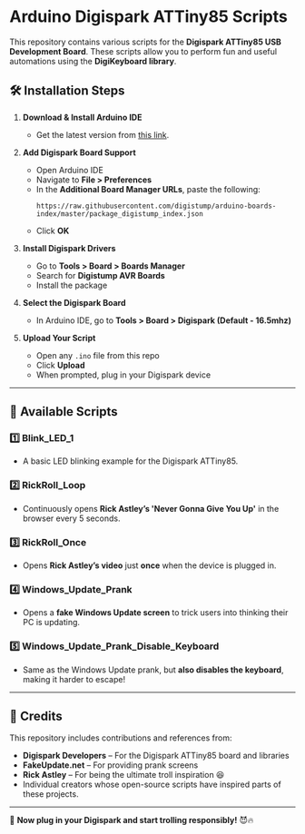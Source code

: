 # Arduino Digispark ATTiny85 Scripts

This repository contains various scripts for the **Digispark ATTiny85 USB Development Board**. These scripts allow you to perform fun and useful automations using the **DigiKeyboard library**.

## 🛠 Installation Steps

1. **Download & Install Arduino IDE**  
   - Get the latest version from [this link](https://support.arduino.cc/hc/en-us/articles/360019833020-Download-and-install-Arduino-IDE).

2. **Add Digispark Board Support**
   - Open Arduino IDE
   - Navigate to **File > Preferences**
   - In the **Additional Board Manager URLs**, paste the following:
     ```
     https://raw.githubusercontent.com/digistump/arduino-boards-index/master/package_digistump_index.json
     ```
   - Click **OK**

3. **Install Digispark Drivers**
   - Go to **Tools > Board > Boards Manager**
   - Search for **Digistump AVR Boards**
   - Install the package

4. **Select the Digispark Board**
   - In Arduino IDE, go to **Tools > Board > Digispark (Default - 16.5mhz)**

5. **Upload Your Script**
   - Open any `.ino` file from this repo
   - Click **Upload**
   - When prompted, plug in your Digispark device

---

## 📜 Available Scripts

### 1️⃣ Blink_LED_1
- A basic LED blinking example for the Digispark ATTiny85.

### 2️⃣ RickRoll_Loop
- Continuously opens **Rick Astley’s 'Never Gonna Give You Up'** in the browser every 5 seconds.

### 3️⃣ RickRoll_Once
- Opens **Rick Astley’s video** just **once** when the device is plugged in.

### 4️⃣ Windows_Update_Prank
- Opens a **fake Windows Update screen** to trick users into thinking their PC is updating.

### 5️⃣ Windows_Update_Prank_Disable_Keyboard
- Same as the Windows Update prank, but **also disables the keyboard**, making it harder to escape!

---

## 🙌 Credits

This repository includes contributions and references from:
- **Digispark Developers** – For the Digispark ATTiny85 board and libraries
- **FakeUpdate.net** – For providing prank screens
- **Rick Astley** – For being the ultimate troll inspiration 😆
- Individual creators whose open-source scripts have inspired parts of these projects.

---

🔌 **Now plug in your Digispark and start trolling responsibly!** 😈🔥

